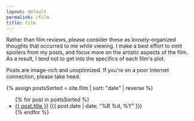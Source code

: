 ```yaml
---
layout: default
permalink: /film
title: film
---
```


Rather than film reviews, please consider these as loosely-organized thoughts that occurred to me while viewing. I make a best effort to omit spoilers from my posts, and focus more on the artistic aspects of the film. As a result, I tend not to get into the specifics of each film's plot.

Posts are image-rich and unoptimized. If you're on a poor Internet connection, please take heed.

{% assign postsSorted = site.film | sort: "date" | reverse %}

<ul class="no-list list-spaced">
  {% for post in postsSorted %}
  <li><a href="{{ post.url }}">{{ post.title }}</a> <span class="post-date">({{ post.date | date: "%B %d, %Y" }})</span></li>
  {% endfor %}
</ul>
